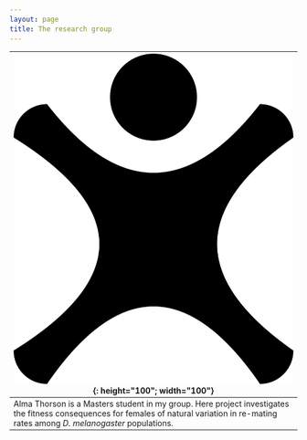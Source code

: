 ```yaml
---
layout: page
title: The research group
---
```


|![alma_thorson](/img/default_grp_member.png){: height="100"; width="100"}|  
|--|
|Alma Thorson is a Masters student in my group. Here project investigates the fitness consequences for females of natural variation in re-mating rates among *D. melanogaster* populations.|
